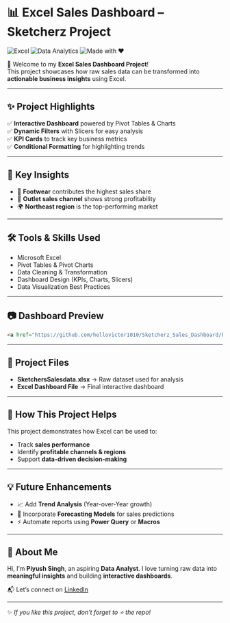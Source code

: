 
# 📊 Excel Sales Dashboard – Sketcherz Project

![Excel](https://img.shields.io/badge/Tool-Excel-green?logo=microsoft-excel&logoColor=white)
![Data Analytics](https://img.shields.io/badge/Domain-Data%20Analytics-blue?logo=databricks&logoColor=white)
![Made with ❤️](https://img.shields.io/badge/Made%20with-%E2%9D%A4-red)

🚀 Welcome to my **Excel Sales Dashboard Project**!  
This project showcases how raw sales data can be transformed into **actionable business insights** using Excel.  

---

## ✨ Project Highlights  

✅ **Interactive Dashboard** powered by Pivot Tables & Charts  
✅ **Dynamic Filters** with Slicers for easy analysis  
✅ **KPI Cards** to track key business metrics  
✅ **Conditional Formatting** for highlighting trends  

---

## 🔎 Key Insights  

- 👟 **Footwear** contributes the highest sales share  
- 🛒 **Outlet sales channel** shows strong profitability  
- 🌍 **Northeast region** is the top-performing market  

---

## 🛠️ Tools & Skills Used  

- Microsoft Excel  
- Pivot Tables & Pivot Charts  
- Data Cleaning & Transformation  
- Dashboard Design (KPIs, Charts, Slicers)  
- Data Visualization Best Practices  

---

## 📷 Dashboard Preview  

```markdown
<a href="https://github.com/hellovictor1010/Sketcherz_Sales_Dashboard/blob/main/Dashboard%20Image.png">View Dashboard</a>

````

---

## 📂 Project Files

* **SketchersSalesdata.xlsx** → Raw dataset used for analysis
* **Excel Dashboard File** → Final interactive dashboard

---

## 🚀 How This Project Helps

This project demonstrates how Excel can be used to:

* Track **sales performance**
* Identify **profitable channels & regions**
* Support **data-driven decision-making**

---

## 💡 Future Enhancements

* 📈 Add **Trend Analysis** (Year-over-Year growth)
* 🔮 Incorporate **Forecasting Models** for sales predictions
* ⚡ Automate reports using **Power Query** or **Macros**

---

## 👤 About Me

Hi, I’m **Piyush Singh**, an aspiring **Data Analyst**.
I love turning raw data into **meaningful insights** and building **interactive dashboards**.

📬 Let’s connect on [LinkedIn](https://linkedin.com)

---

✨ *If you like this project, don’t forget to ⭐ the repo!*



